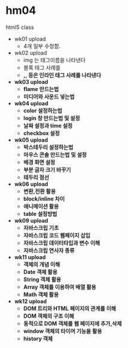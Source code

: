 # hm04
html5 class
- wk01 upload
  - 4개 일부 수정함.
- wk02 upload
  - img 는 태그이름을 나타낸다
  - 블록 태그 사례를 
  - <strong>,<a>,<img> 등은 인라인 태그 사례를 나타낸다
- wk03 upload
  - flame 만드는법
  - 미디어와 사운드 넣는법
- wk04 upload
  - color 설정하는법
  - login 창 만드는법 및 설정
  - 날짜 설정과 time 설정
  - checkbox 설정
- wk05 upload
  - 박스테두리 설정하는법
  - 마우스 콘솔 만드는법 및 설정
  - 배경 화면 설정
  - 부분 글자 크기 바꾸기
  - 테두리 점선 
- wk06 upload
  - 변환,전환 활용
  - block/inline 차이
  - 애니메이션 활용
  - table 설정방법
- wk09 upload
  - 자바스크립 기초 
  - 자바스크립 코드 웹페이지 삽입
  - 자바스크립 데이터타입과 변수 이해
  - 자바스크립 연사자 종류 
- wk11 upload
  - 객체의 개념 이해
  - Date 객체 활용
  - String 객체 활용
  - Array 객체를 이용하여 배열 활용
  - Math 객체 활용
- wk12 upload
  - DOM 트리와 HTML 페이지의 관계를 이해
  - DOM 객체의 구조 이해
  - 동적으로 DOM 객체를 웹 페이지에 추가,삭제
  - window 객체의 타이머 기능을 활용
  - history 객체 
  
